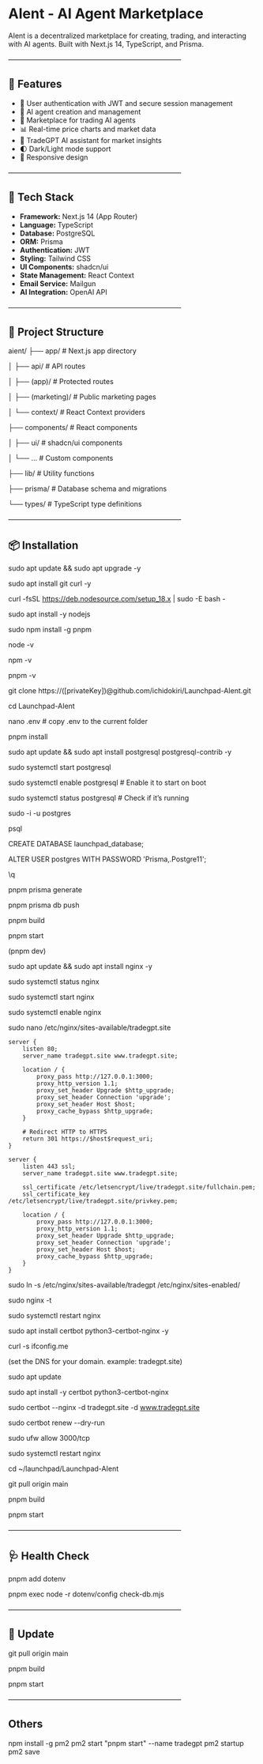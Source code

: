 # AIent - AI Agent Marketplace

AIent is a decentralized marketplace for creating, trading, and interacting with AI agents. Built with Next.js 14, TypeScript, and Prisma.

—————————————————————————
## 🌟 Features

- 🔐 User authentication with JWT and secure session management
- 💼 AI agent creation and management
- 🏪 Marketplace for trading AI agents
- 📊 Real-time price charts and market data
- 💬 TradeGPT AI assistant for market insights
- 🌓 Dark/Light mode support
- 📱 Responsive design

—————————————————————————
## 🚀 Tech Stack

- **Framework:** Next.js 14 (App Router)
- **Language:** TypeScript
- **Database:** PostgreSQL
- **ORM:** Prisma
- **Authentication:** JWT
- **Styling:** Tailwind CSS
- **UI Components:** shadcn/ui
- **State Management:** React Context
- **Email Service:** Mailgun
- **AI Integration:** OpenAI API

—————————————————————————
## 📁 Project Structure

aient/
├── app/                    # Next.js app directory

│   ├── api/               # API routes

│   ├── (app)/             # Protected routes

│   ├── (marketing)/       # Public marketing pages

│   └── context/           # React Context providers

├── components/            # React components

│   ├── ui/               # shadcn/ui components

│   └── ...               # Custom components

├── lib/                   # Utility functions

├── prisma/               # Database schema and migrations

└── types/                # TypeScript type definitions


—————————————————————————
## 📦 Installation

sudo apt update && sudo apt upgrade -y

sudo apt install git curl -y

curl -fsSL https://deb.nodesource.com/setup_18.x | sudo -E bash -

sudo apt install -y nodejs

sudo npm install -g pnpm

node -v

npm -v

pnpm -v


git clone https://([privateKey])@github.com/ichidokiri/Launchpad-AIent.git

cd Launchpad-AIent

nano .env  # copy .env to the current folder

pnpm install

sudo apt update && sudo apt install postgresql postgresql-contrib -y

sudo systemctl start postgresql

sudo systemctl enable postgresql  # Enable it to start on boot

sudo systemctl status postgresql  # Check if it’s running

sudo -i -u postgres

psql

CREATE DATABASE launchpad_database;

ALTER USER postgres WITH PASSWORD 'Prisma,.Postgre11';

\q

pnpm prisma generate

pnpm prisma db push

pnpm build

pnpm start

(pnpm dev)

sudo apt update && sudo apt install nginx -y

sudo systemctl status nginx

sudo systemctl start nginx

sudo systemctl enable nginx

sudo nano /etc/nginx/sites-available/tradegpt.site
```
server {
    listen 80;
    server_name tradegpt.site www.tradegpt.site;

    location / {
        proxy_pass http://127.0.0.1:3000;
        proxy_http_version 1.1;
        proxy_set_header Upgrade $http_upgrade;
        proxy_set_header Connection 'upgrade';
        proxy_set_header Host $host;
        proxy_cache_bypass $http_upgrade;
    }

    # Redirect HTTP to HTTPS
    return 301 https://$host$request_uri;
}

server {
    listen 443 ssl;
    server_name tradegpt.site www.tradegpt.site;

    ssl_certificate /etc/letsencrypt/live/tradegpt.site/fullchain.pem;
    ssl_certificate_key /etc/letsencrypt/live/tradegpt.site/privkey.pem;

    location / {
        proxy_pass http://127.0.0.1:3000;
        proxy_http_version 1.1;
        proxy_set_header Upgrade $http_upgrade;
        proxy_set_header Connection 'upgrade';
        proxy_set_header Host $host;
        proxy_cache_bypass $http_upgrade;
    }
}

```

sudo ln -s /etc/nginx/sites-available/tradegpt /etc/nginx/sites-enabled/

sudo nginx -t

sudo systemctl restart nginx

sudo apt install certbot python3-certbot-nginx -y

curl -s ifconfig.me

(set the DNS for your domain. example: tradegpt.site)

sudo apt update

sudo apt install -y certbot python3-certbot-nginx

sudo certbot --nginx -d tradegpt.site -d www.tradegpt.site

sudo certbot renew --dry-run

sudo ufw allow 3000/tcp

sudo systemctl restart nginx

cd ~/launchpad/Launchpad-AIent

git pull origin main

pnpm build

pnpm start

—————————————————————————
## 🩺 Health Check

pnpm add dotenv

pnpm exec node -r dotenv/config check-db.mjs


—————————————————————————
## 🔄 Update

git pull origin main

pnpm build

pnpm start

—————————————————————————
## Others 

npm install -g pm2
pm2 start "pnpm start" --name tradegpt
pm2 startup
pm2 save
